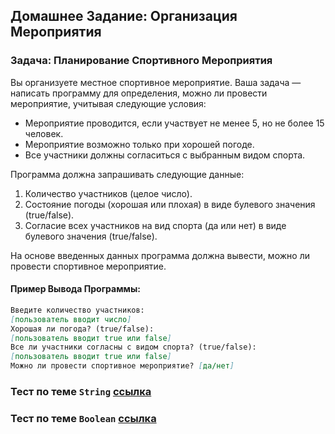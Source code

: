 ## Домашнее Задание: Организация Мероприятия

### Задача: Планирование Спортивного Мероприятия
Вы организуете местное спортивное мероприятие. Ваша задача — написать программу для определения, можно ли провести мероприятие, учитывая следующие условия:

- Мероприятие проводится, если участвует не менее 5, но не более 15 человек.
- Мероприятие возможно только при хорошей погоде.
- Все участники должны согласиться с выбранным видом спорта.

Программа должна запрашивать следующие данные:
1. Количество участников (целое число).
2. Состояние погоды (хорошая или плохая) в виде булевого значения (true/false).
3. Согласие всех участников на вид спорта (да или нет) в виде булевого значения (true/false).

На основе введенных данных программа должна вывести, можно ли провести спортивное мероприятие.

#### Пример Вывода Программы:
```markdown
Введите количество участников:
[пользователь вводит число]
Хорошая ли погода? (true/false):
[пользователь вводит true или false]
Все ли участники согласны с видом спорта? (true/false):
[пользователь вводит true или false]
Можно ли провести спортивное мероприятие? [да/нет]
```

### Тест по теме `String` [ссылка](https://docs.google.com/forms/d/e/1FAIpQLScS1CiRwejnOSjF8EI9fvqpbwLPJVmSvyqqjE_KuPWzXxOOtQ/viewform?usp=sf_link)
### Тест по теме `Boolean` [ссылка](https://docs.google.com/forms/d/e/1FAIpQLSd5HYhX8seufaHw-QHY43qkocu64nJ25u-Ia9gv1in_eVv6jA/viewform?usp=sf_link)




